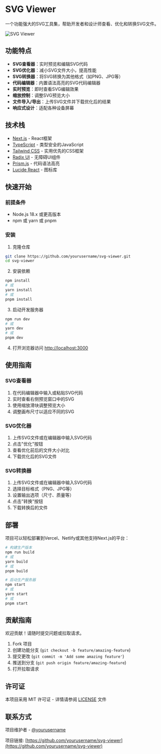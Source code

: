 # SVG Viewer

一个功能强大的SVG工具集，帮助开发者和设计师查看、优化和转换SVG文件。

![SVG Viewer](public/screenshot.png)

## 功能特点

- **SVG查看器**：实时预览和编辑SVG代码
- **SVG优化器**：减小SVG文件大小，提高性能
- **SVG转换器**：将SVG转换为其他格式（如PNG、JPG等）
- **代码编辑器**：内置语法高亮的SVG代码编辑器
- **实时预览**：即时查看SVG编辑效果
- **缩放控制**：调整SVG预览大小
- **文件导入/导出**：上传SVG文件并下载优化后的结果
- **响应式设计**：适配各种设备屏幕

## 技术栈

- [Next.js](https://nextjs.org/) - React框架
- [TypeScript](https://www.typescriptlang.org/) - 类型安全的JavaScript
- [Tailwind CSS](https://tailwindcss.com/) - 实用优先的CSS框架
- [Radix UI](https://www.radix-ui.com/) - 无障碍UI组件
- [Prism.js](https://prismjs.com/) - 代码语法高亮
- [Lucide React](https://lucide.dev/) - 图标库

## 快速开始

### 前提条件

- Node.js 18.x 或更高版本
- npm 或 yarn 或 pnpm

### 安装

1. 克隆仓库

```bash
git clone https://github.com/yourusername/svg-viewer.git
cd svg-viewer
```

2. 安装依赖

```bash
npm install
# 或
yarn install
# 或
pnpm install
```

3. 启动开发服务器

```bash
npm run dev
# 或
yarn dev
# 或
pnpm dev
```

4. 打开浏览器访问 [http://localhost:3000](http://localhost:3000)

## 使用指南

### SVG查看器

1. 在代码编辑器中输入或粘贴SVG代码
2. 实时查看右侧预览窗口中的SVG
3. 使用缩放滑块调整预览大小
4. 调整画布尺寸以适应不同的SVG

### SVG优化器

1. 上传SVG文件或在编辑器中输入SVG代码
2. 点击"优化"按钮
3. 查看优化前后的文件大小对比
4. 下载优化后的SVG文件

### SVG转换器

1. 上传SVG文件或在编辑器中输入SVG代码
2. 选择目标格式（PNG、JPG等）
3. 设置输出选项（尺寸、质量等）
4. 点击"转换"按钮
5. 下载转换后的文件

## 部署

项目可以轻松部署到Vercel、Netlify或其他支持Next.js的平台：

```bash
# 构建生产版本
npm run build
# 或
yarn build
# 或
pnpm build

# 启动生产服务器
npm start
# 或
yarn start
# 或
pnpm start
```

## 贡献指南

欢迎贡献！请随时提交问题或拉取请求。

1. Fork 项目
2. 创建功能分支 (`git checkout -b feature/amazing-feature`)
3. 提交更改 (`git commit -m 'Add some amazing feature'`)
4. 推送到分支 (`git push origin feature/amazing-feature`)
5. 打开拉取请求

## 许可证

本项目采用 MIT 许可证 - 详情请参阅 [LICENSE](LICENSE) 文件

## 联系方式

项目维护者 - [@yourusername](https://github.com/yourusername)

项目链接: [https://github.com/yourusername/svg-viewer](https://github.com/yourusername/svg-viewer) 